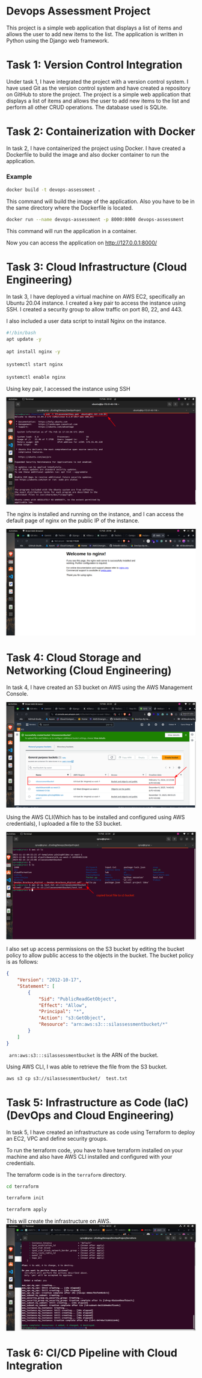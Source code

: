 # Devops Assessment Project
This project is a simple web application that displays a list of items and allows the user to add new items to the list. The application is written in Python using the Django web framework. 

# Task 1: Version Control Integration
Under task 1, I have integrated the project with a version control system. I have used Git as the version control system and have created a repository on GitHub to store the project. The project is a simple web application that displays a list of items and allows the user to add new items to the list and perform all other CRUD operations. The database used is SQLite.

# Task 2: Containerization with Docker
In task 2, I have containerized the project using Docker. I have created a Dockerfile to build the image and also docker container to run the application. 
### Example
```bash
docker build -t devops-assessment .
```
This command will build the image of the application. 
Also you have to be in the same directory where the Dockerfile is located. 

```bash
docker run --name devops-assessment -p 8000:8000 devops-assessment
```
This command will run the application in a container.

Now you can access the application on http://127.0.0.1:8000/

# Task 3: Cloud Infrastructure (Cloud Engineering)
In task 3, I have deployed a virtual machine on AWS EC2, specifically an Ubuntu 20.04 instance. I created a key pair to access the instance using SSH. I created a security group to allow traffic on port 80, 22, and 443.
 
I also included a user data script to install Nginx on the instance.
```bash
#!/bin/bash
apt update -y

apt install nginx -y

systemctl start nginx

systemctl enable nginx

```

Using key pair, I accessed the instance using SSH 

![ssh](./Screenshots/task3/ssh.png)

The nginx is installed and running on the instance, and I can access the default page of nginx on the public IP of the instance.

![nginx](./Screenshots/task3/nginx.png)

# Task 4: Cloud Storage and Networking (Cloud Engineering)
In task 4, I have created an S3 bucket on AWS using the AWS Management Console. 

![s3](./Screenshots/task4/s3.png)

Using the AWS CLI(Which has to be installed and configured using AWS credentials), I uploaded a file to the S3 bucket. 

![awscli](./Screenshots/task4/awss3copy.png)

I also set up access permissions on the S3 bucket by editing the bucket policy to allow public access to the objects in the bucket.
The bucket policy is as follows:
```json
{
    "Version": "2012-10-17",
    "Statement": [
        {
            "Sid": "PublicReadGetObject",
            "Effect": "Allow",
            "Principal": "*",
            "Action": "s3:GetObject",
            "Resource": "arn:aws:s3:::silassessmentbucket/*"
        }
    ]
}
```
` arn:aws:s3:::silassessmentbucket` is the ARN of the bucket.

Using AWS CLI, I was able to retrieve the file from the S3 bucket.

```bash
aws s3 cp s3://silassessmentbucket/  test.txt
```

# Task 5: Infrastructure as Code (IaC) (DevOps and Cloud Engineering)
In task 5, I have created an infrastructure as code using Terraform to deploy an EC2, VPC and define security groups.

To run the terraform code, you have to have terraform installed on your machine and also have AWS CLI installed and configured with your credentials.

The terraform code is in the `terraform` directory.
```bash
cd terraform
```
```bash
terraform init
```
```bash
terraform apply
```
This will create the infrastructure on AWS.
![terraform](./Screenshots/task4tf/tfscreenshot.png)

# Task 6: CI/CD Pipeline with Cloud Integration